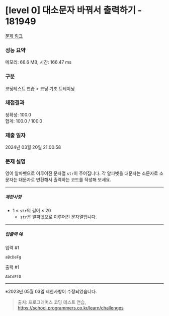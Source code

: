 # [level 0] 대소문자 바꿔서 출력하기 - 181949 

[문제 링크](https://school.programmers.co.kr/learn/courses/30/lessons/181949) 

### 성능 요약

메모리: 66.6 MB, 시간: 166.47 ms

### 구분

코딩테스트 연습 > 코딩 기초 트레이닝

### 채점결과

정확성: 100.0<br/>합계: 100.0 / 100.0

### 제출 일자

2024년 03월 20일 21:00:58

### 문제 설명

<p>영어 알파벳으로 이루어진 문자열 <code>str</code>이 주어집니다. 각 알파벳을 대문자는 소문자로 소문자는 대문자로 변환해서 출력하는 코드를 작성해 보세요.</p>

<hr>

<h5>제한사항</h5>

<ul>
<li>1 ≤ <code>str</code>의 길이 ≤ 20

<ul>
<li><code>str</code>은 알파벳으로 이루어진 문자열입니다.</li>
</ul></li>
</ul>

<hr>

<h5>입출력 예</h5>

<p>입력 #1</p>
<div class="highlight"><pre class="codehilite"><code>aBcDeFg
</code></pre></div>
<p>출력 #1</p>
<div class="highlight"><pre class="codehilite"><code>AbCdEfG
</code></pre></div>
<hr>

<p>※2023년 05월 03일 제한사항이 수정되었습니다.</p>


> 출처: 프로그래머스 코딩 테스트 연습, https://school.programmers.co.kr/learn/challenges